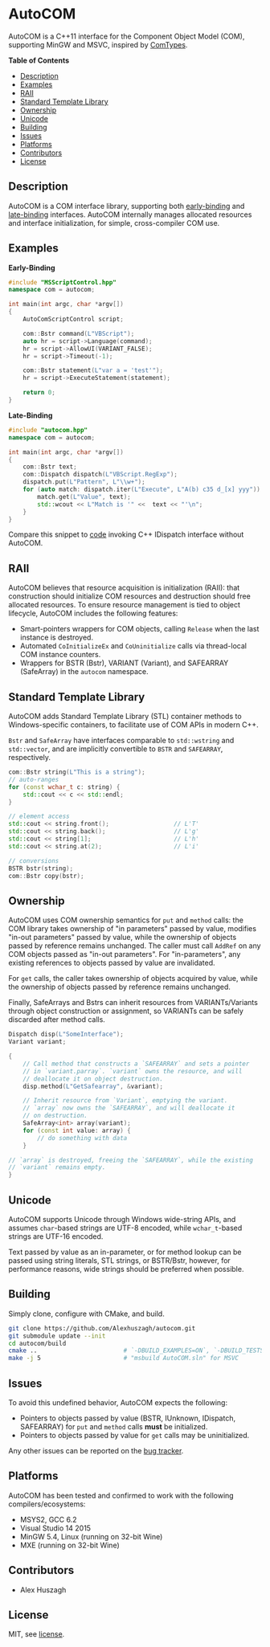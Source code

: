 
AutoCOM
=======

AutoCOM is a C++11 interface for the Component Object Model (COM), supporting MinGW and MSVC, inspired by [ComTypes](https://github.com/enthought/comtypes).

**Table of Contents**

- [Description](#description)
- [Examples](#examples)
- [RAII](#raii)
- [Standard Template Library](#standard-template-library)
- [Ownership](#ownership)
- [Unicode](#unicode)
- [Building](#building)
- [Issues](#issues)
- [Platforms](#platforms)
- [Contributors](#contributors)
- [License](#license)

## Description

AutoCOM is a COM interface library, supporting both [early-binding](/doc/EarlyBinding.md) and [late-binding](/doc/LateBinding.md) interfaces. AutoCOM internally manages allocated resources and interface initialization, for simple, cross-compiler COM use.

## Examples

**Early-Binding**

```cpp
#include "MSScriptControl.hpp"
namespace com = autocom;

int main(int argc, char *argv[])
{
    AutoComScriptControl script;

    com::Bstr command(L"VBScript");
    auto hr = script->Language(command);
    hr = script->AllowUI(VARIANT_FALSE);
    hr = script->Timeout(-1);

    com::Bstr statement(L"var a = 'test'");
    hr = script->ExecuteStatement(statement);

    return 0;
}
```

**Late-Binding**

```cpp
#include "autocom.hpp"
namespace com = autocom;

int main(int argc, char *argv[])
{
    com::Bstr text;
    com::Dispatch dispatch(L"VBScript.RegExp");
    dispatch.put(L"Pattern", L"\\w+");
    for (auto match: dispatch.iter(L"Execute", L"A(b) c35 d_[x] yyy")) {
        match.get(L"Value", text);
        std::wcout << L"Match is '" <<  text << "'\n";
    }
}
```

Compare this snippet to [code](https://gist.github.com/Alexhuszagh/c231052cb6e51868215608305fe4e797) invoking C++ IDispatch interface without AutoCOM.

## RAII

AutoCOM believes that resource acquisition is initialization (RAII): that construction should initialize COM resources and destruction should free allocated resources. To ensure resource management is tied to object lifecycle, AutoCOM includes the following features:

- Smart-pointers wrappers for COM objects, calling `Release` when the last instance is destroyed.
- Automated `CoInitializeEx` and `CoUninitialize` calls via thread-local COM instance counters. 
- Wrappers for BSTR (Bstr), VARIANT (Variant), and SAFEARRAY (SafeArray) in the `autocom` namespace.

## Standard Template Library

AutoCOM adds Standard Template Library (STL) container methods to Windows-specific containers, to facilitate use of COM APIs in modern C++.

`Bstr` and `SafeArray` have interfaces comparable to `std::wstring` and `std::vector`, and are implicitly convertible to `BSTR` and `SAFEARRAY`, respectively.

```cpp
com::Bstr string(L"This is a string");
// auto-ranges
for (const wchar_t c: string) {
    std::cout << c << std::endl;
}

// element access
std::cout << string.front();                  // L'T'
std::cout << string.back();                   // L'g'
std::cout << string[1];                       // L'h'
std::cout << string.at(2);                    // L'i'

// conversions
BSTR bstr(string);
com::Bstr copy(bstr);
```

## Ownership

AutoCOM uses COM ownership semantics for `put` and `method` calls: the COM library takes ownership of "in parameters" passed by value, modifies "in-out parameters" passed by value, while the ownership of objects passed by reference remains unchanged. The caller must call `AddRef` on any COM objects passed as "in-out parameters". For "in-parameters", any existing references to objects passed by value are invalidated.

For `get` calls, the caller takes ownership of objects acquired by value, while the ownership of objects passed by reference remains unchanged.

Finally, SafeArrays and Bstrs can inherit resources from VARIANTs/Variants through object construction or assignment, so VARIANTs can be safely discarded after method calls.

```cpp
Dispatch disp(L"SomeInterface");
Variant variant;

{
    // Call method that constructs a `SAFEARRAY` and sets a pointer
    // in `variant.parray`. `variant` owns the resource, and will
    // deallocate it on object destruction.
    disp.method(L"GetSafearray", &variant);

    // Inherit resource from `Variant`, emptying the variant.
    // `array` now owns the `SAFEARRAY`, and will deallocate it
    // on destruction.
    SafeArray<int> array(variant);
    for (const int value: array) {
        // do something with data
    }

// `array` is destroyed, freeing the `SAFEARRAY`, while the existing
// `variant` remains empty.
}
```

## Unicode

AutoCOM supports Unicode through Windows wide-string APIs, and assumes `char`-based strings are UTF-8 encoded, while `wchar_t`-based strings are UTF-16 encoded. 

Text passed by value as an in-parameter, or for method lookup can be passed using string literals, STL strings, or BSTR/Bstr, however, for performance reasons, wide strings should be preferred when possible.

## Building

Simply clone, configure with CMake, and build.

```bash
git clone https://github.com/Alexhuszagh/autocom.git
git submodule update --init  
cd autocom/build
cmake ..                        # `-DBUILD_EXAMPLES=ON`, `-DBUILD_TESTS=ON`
make -j 5                       # "msbuild AutoCOM.sln" for MSVC
```

## Issues

To avoid this undefined behavior, AutoCOM expects the following:

- Pointers to objects passed by value (BSTR, IUnknown, IDispatch, SAFEARRAY) for `put` and `method` calls **must** be initialized.
- Pointers to objects passed by value for `get` calls may be uninitialized.

Any other issues can be reported on the [bug tracker](https://github.com/Alexhuszagh/autocom/issues).

## Platforms

AutoCOM has been tested and confirmed to work with the following compilers/ecosystems:

- MSYS2, GCC 6.2
- Visual Studio 14 2015
- MinGW 5.4, Linux (running on 32-bit Wine)
- MXE (running on 32-bit Wine)

## Contributors

- Alex Huszagh

## License

MIT, see [license](LICENSE.md).
